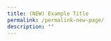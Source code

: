 ```yaml
---
title: (NEW) Example Title
permalink: /permalink-new-page/
description: ""
---
```

<!--


write all your code here
write all your code here
write all your code here
write all your code here
write all your code here

-->